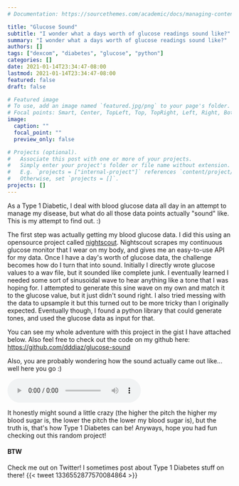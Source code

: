 ```yaml
---
# Documentation: https://sourcethemes.com/academic/docs/managing-content/

title: "Glucose Sound"
subtitle: "I wonder what a days worth of glucose readings sound like?"
summary: "I wonder what a days worth of glucose readings sound like?"
authors: []
tags: ["dexcom", "diabetes", "glucose", "python"]
categories: []
date: 2021-01-14T23:34:47-08:00
lastmod: 2021-01-14T23:34:47-08:00
featured: false
draft: false

# Featured image
# To use, add an image named `featured.jpg/png` to your page's folder.
# Focal points: Smart, Center, TopLeft, Top, TopRight, Left, Right, BottomLeft, Bottom, BottomRight.
image:
  caption: ""
  focal_point: ""
  preview_only: false

# Projects (optional).
#   Associate this post with one or more of your projects.
#   Simply enter your project's folder or file name without extension.
#   E.g. `projects = ["internal-project"]` references `content/project/deep-learning/index.md`.
#   Otherwise, set `projects = []`.
projects: []
---
```


As a Type 1 Diabetic, I deal with blood glucose data all day in an attempt to manage my disease, but what do all those
data points actually "sound" like. This is my attempt to find out. :)

The first step was actually getting my blood glucose data. I did this using an opensource project called [nightscout](http://www.nightscout.info/).
Nightscout scrapes my continuous glucose monitor that I wear on my body, and gives me an easy-to-use API for my data.
Once I have a day's worth of glucose data, the challenge becomes how do I turn that into sound.
Initially I directly wrote glucose values to a wav file, but it sounded like complete junk. I eventually learned I needed
some sort of sinusoidal wave to hear anything like a tone that I was hoping for. I attempted to generate this sine wave
on my own and match it to the glucose value, but it just didn't sound right. I also tried messing with the data to
upsample it but this turned out to be more tricky than I originally expected. Eventually though, I found a python library that could
generate tones, and used the glucose data as input for that. 

You can see my whole adventure with this project in the gist I have attached below.
Also feel free to check out the code on my github here: https://github.com/dddiaz/glucose-sound

Also, you are probably wondering how the sound actually came out like... well here you go :)

<audio controls>
  <source src="glucose.mp3" type="audio/mpeg">
Your browser does not support the audio element.
</audio>

It honestly might sound a little crazy (the higher the pitch the higher my blood sugar is, the lower the pitch the lower my blood sugar is), but the truth is, that's how Type 1 Diabetes can be! Anyways, hope you had fun
checking out this random project!

<script src="https://gist.github.com/dddiaz/3a3d384748937b1b0bce1404314a225f.js"></script>


#### BTW
Check me out on Twitter! I sometimes post about Type 1 Diabetes stuff on there!
{{< tweet 1336552877570084864 >}}
